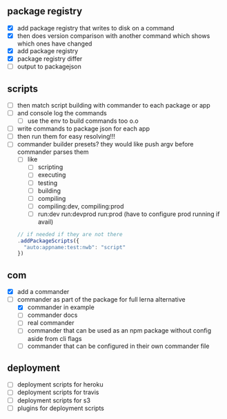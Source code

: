 ## package registry
- [x] add package registry that writes to disk on a command
- [x] then does version comparison with another command which shows which ones have changed
- [x] add package registry
- [x] package registry differ
- [ ] output to packagejson

## scripts
- [ ] then match script building with commander to each package or app
- [ ] and console log the commands
  - [ ] use the env to build commands too o.o
- [ ] write commands to package json for each app
- [ ] then run them for easy resolving!!!
- [ ] commander builder presets? they would like push argv before commander parses them
  - [ ] like
    - [ ] scripting
    - [ ] executing
    - [ ] testing
    - [ ] building
    - [ ] compiling
    - [ ] compiling:dev, compiling:prod
    - [ ] run:dev run:devprod run:prod (have to configure prod running if avail)
  ```js
  // if needed if they are not there
  .addPackageScripts({
    "auto:appname:test:nwb": "script"
  })
  ```

## com
- [x] add a commander
- [ ] commander as part of the package for full lerna alternative
  - [x] commander in example
  - [ ] commander docs
  - [ ] real commander
  - [ ] commander that can be used as an npm package without config aside from cli flags
  - [ ] commander that can be configured in their own commander file

## deployment
- [ ] deployment scripts for heroku
- [ ] deployment scripts for travis
- [ ] deployment scripts for s3
- [ ] plugins for deployment scripts
